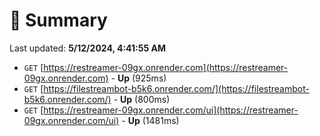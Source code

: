 # 📖 Summary
Last updated: **5/12/2024, 4:41:55 AM**

- `GET` [https://restreamer-09gx.onrender.com](https://restreamer-09gx.onrender.com) - **Up** (925ms)
- `GET` [https://filestreambot-b5k6.onrender.com/](https://filestreambot-b5k6.onrender.com/) - **Up** (800ms)
- `GET` [https://restreamer-09gx.onrender.com/ui](https://restreamer-09gx.onrender.com/ui) - **Up** (1481ms)
